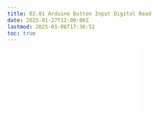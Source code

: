 ```yaml
---
title: 02.01 Arduino Button Input Digital Read
date: 2025-01-27T12:00:00Z
lastmod: 2025-01-06T17:36:51
toc: true
---
```


![Link to included File Content](../../../../arduino/arduino-button-input-digital-read.md)
